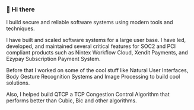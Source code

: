 ### 👋 Hi there

I build secure and reliable software systems using modern tools and techniques. 

I have built and scaled software systems for a large user base. I have led, developed, and maintained several critical features for SOC2 and PCI compliant products such as Nintex Workflow Cloud, Xendit Payments, and Ezypay Subscription Payment System. 

Before that I worked on some of the cool stuff like Natural User Interfaces, Body Gesture Recognition Systems and Image Processing to build cool solutions. 

Also, I helped build QTCP a TCP Congestion Control Algorithm that performs better than Cubic, Bic and other algorithms.

<!--
**habibbhutto/habibbhutto** is a ✨ _special_ ✨ repository because its `README.md` (this file) appears on your GitHub profile.

Here are some ideas to get you started:

- 🔭 I’m currently working on ...
- 🌱 I’m currently learning ...
- 👯 I’m looking to collaborate on ...
- 🤔 I’m looking for help with ...
- 💬 Ask me about ...  
- 📫 How to reach me: ...
- 😄 Pronouns: ...
- ⚡ Fun fact: ...
-->
